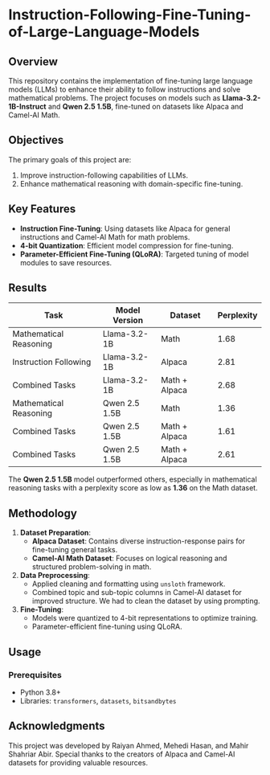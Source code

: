 # Instruction-Following-Fine-Tuning-of-Large-Language-Models

## Overview
This repository contains the implementation of fine-tuning large language models (LLMs) to enhance their ability to follow instructions and solve mathematical problems. The project focuses on models such as **Llama-3.2-1B-Instruct** and **Qwen 2.5 1.5B**, fine-tuned on datasets like Alpaca and Camel-AI Math.

## Objectives
The primary goals of this project are:
1. Improve instruction-following capabilities of LLMs.
2. Enhance mathematical reasoning with domain-specific fine-tuning.

## Key Features
- **Instruction Fine-Tuning**: Using datasets like Alpaca for general instructions and Camel-AI Math for math problems.
- **4-bit Quantization**: Efficient model compression for fine-tuning.
- **Parameter-Efficient Fine-Tuning (QLoRA)**: Targeted tuning of model modules to save resources.

## Results
| Task                   | Model Version    | Dataset              | Perplexity |
|------------------------|------------------|----------------------|------------|
| Mathematical Reasoning | Llama-3.2-1B     | Math                 | 1.68       |
| Instruction Following  | Llama-3.2-1B     | Alpaca               | 2.81       |
| Combined Tasks         | Llama-3.2-1B     | Math + Alpaca        | 2.68       |
| Mathematical Reasoning | Qwen 2.5 1.5B    | Math                 | 1.36       |
| Combined Tasks         | Qwen 2.5 1.5B    | Math + Alpaca        | 1.61       |
| Combined Tasks         | Qwen 2.5 1.5B    | Math + Alpaca        | 2.61       |

The **Qwen 2.5 1.5B** model outperformed others, especially in mathematical reasoning tasks with a perplexity score as low as **1.36** on the Math dataset.

## Methodology
1. **Dataset Preparation**:
   - **Alpaca Dataset**: Contains diverse instruction-response pairs for fine-tuning general tasks.
   - **Camel-AI Math Dataset**: Focuses on logical reasoning and structured problem-solving in math.
2. **Data Preprocessing**:
   - Applied cleaning and formatting using `unsloth` framework.
   - Combined topic and sub-topic columns in Camel-AI dataset for improved structure. We had to clean the dataset by using prompting.
3. **Fine-Tuning**:
   - Models were quantized to 4-bit representations to optimize training.
   - Parameter-efficient fine-tuning using QLoRA.

## Usage
### Prerequisites
- Python 3.8+
- Libraries: `transformers`, `datasets`, `bitsandbytes`

## Acknowledgments
This project was developed by Raiyan Ahmed, Mehedi Hasan, and Mahir Shahriar Abir. Special thanks to the creators of Alpaca and Camel-AI datasets for providing valuable resources.

